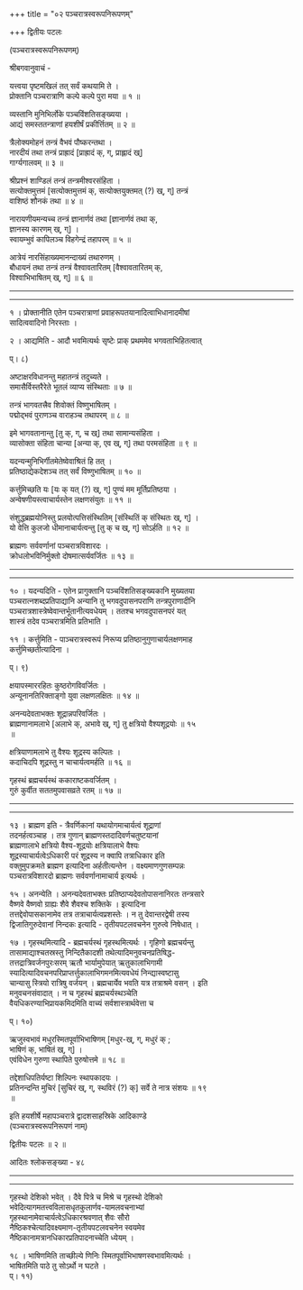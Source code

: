 +++
title = "०२ पञ्चरात्रस्वरूपनिरूपणम्"

+++
द्वितीयः पटलः   
  
(पञ्चरात्रस्वरूपनिरूपणम्)  
  
श्रीबगवानुवाचं -   
  
यत्त्वया पृष्टमखिलं तत् सर्वं कथयामि ते ।  
प्रोक्तानि पञ्चरात्राणि कल्पे कल्पे पुरा मया ॥ १ ॥  
  
व्यस्तानि मुनिभिर्लोके पञ्चविंशतिसङ्ख्यया ।  
आद्यं समस्ततन्त्राणां हयशीर्षं प्रकीर्त्तितम् ॥ २ ॥  
  
त्रैलोक्यमोहनं तन्त्रं वैभवं पौष्करन्तथा ।  
नारदीयं तथा तन्त्रं प्राह्रादं [प्राह्रादं क्, ग्, प्राह्लादं ख्]   
गार्ग्यगालवम् ॥ ३ ॥  
  
श्रीप्रश्नं शाण्डिलं तन्त्रं तन्त्रमीश्वरसंहिता ।  
सत्योक्तमुत्तमं [सत्योक्तमुत्तमं क्, सत्योक्तयुक्तमत् (?) ख्, ग्] तन्त्रं   
वाशिष्ठं शौनकं तथा ॥ ४ ॥  
  
नारायणीयमन्यच्च तन्त्रं ज्ञानार्णवं तथा [ज्ञानार्णवं तथा क्,   
ज्ञानस्य कारणम् ख्, ग्] ।  
स्वायम्भुवं कापिलञ्च विहगेन्द्रं तहापरम् ॥ ५ ॥  
  
आत्रेयं नारसिंहाख्यमानन्दाख्यं तथारुणम् ।  
बौधायनं तथा तन्त्रं तन्त्रं वैश्वावतारितम् [वैश्वावतारितम् क्,   
विश्वाभिभाषितम् ख्, ग्] ॥ ६ ॥  
_____  
_____  
१ । प्रोक्तानीति एतेन पञ्चरात्राणां प्रवाहरूपतयानादित्वाभिधानादमीषां   
सादित्ववादिनो निरस्ताः ।  
  
२ । आद्यमिति - आदौ भवमित्यर्थः सृष्टेः प्राक् प्रथममेव भगवताभिहितत्वात्   
  
प्। ८)  
  
अष्टाक्षरविधानन्तु महातन्त्रं तदुच्यते ।  
समासैर्विस्तरैरेते भूतलं व्याप्य संस्थिताः ॥ ७ ॥  
  
तन्त्रं भागवतत्त्रैव शिवोक्तं विष्णुभाषितम् ।  
पद्मोद्भवं पुराणञ्च वाराहञ्च तथापरम् ॥ ८ ॥  
  
इमे भागवतानान्तु [तु क्, ग्, च ख्] तथा सामान्यसंहिता ।  
व्यासोक्ता संहिता चान्या [अन्या क्, एव ख्, ग्] तथा परमसंहिता ॥ ९ ॥  
  
यदन्यन्मुनिभिर्गीतमेतेष्वेवाश्रितं हि तत् ।  
प्रतिष्ठाद्येकदेशञ्च तत् सर्वं विष्णुभाषितम् ॥ १० ॥  
  
कर्त्तुमिच्छति यः [यः क् यत् (?) ख्, ग्] पुण्यं मम मूर्तिप्रतिष्ठया ।  
अन्वेषणीयस्त्वाचार्यस्तेन लक्षणसंयुतः ॥ ११ ॥  
  
संशुद्धब्रह्मयोनिस्तु प्रलयोत्पत्तिसंस्थितिम् [संस्थितिं क् संस्थितः ख्, ग्] ।  
यो वेत्ति कुलजो धीमानाचार्यत्वन्तु [तु क् च ख्, ग्] सोऽर्हति ॥ १२ ॥  
  
ब्राह्मणः सर्ववर्णानां पञ्चरात्रविशारदः ।  
क्रोधलोभविनिर्मुक्तो दोषमात्सर्यवर्जितः ॥ १३ ॥  
_____  
_____  
१० । यदन्यदिति - एतेन प्रागुक्तानि पञ्चविंशतिसङ्ख्यकानि मुख्यतया   
पञ्चरात्नशब्दप्रतिपाद्यानि अन्यानि तु भगवदुपासनपराणि तन्त्रपुराणादीनि   
पञ्चरात्रशास्त्रेष्वेवान्तर्भूतानीत्यवधेयम् । ततश्च भगवदुपासनपरं यत्   
शास्त्रं तदेव पञ्चरात्रमिति प्रतिभाति ।  
  
११ । कर्त्तुमिति - पाञ्चरात्रस्वरूपं निरूप्य प्रतिष्ठानुगुणाचार्यलक्षणमाह   
कर्त्तुमिच्छतीत्यादिना ।  
  
प्। ९)  
  
क्षयापस्माररहितः कुष्ठरोगविवर्जितः ।  
अन्यूनानतिरिक्ताङ्गो युवा लक्षणलक्षितः ॥ १४ ॥  
  
अनन्यदेवताभक्तः शूद्रान्नपरिवर्जितः ।  
ब्राह्मणानामलाभे [अलाभे क्, अभावे ख्, ग्] तु क्षत्रियो वैश्यशूद्रयोः ॥ १५   
॥  
  
क्षत्रियाणामलाभे तु वैश्यः शूद्रस्य कल्पितः ।  
कदाचिदपि शूद्रस्तु न चाचार्यत्वमर्हति ॥ १६ ॥  
  
गृहस्थं ब्रह्मचर्यस्थं ककाराष्टकवर्जितम् ।  
गुरुं कुर्वीत सततमुपवासव्रते रतम् ॥ १७ ॥  
_____  
_____  
१३ । ब्राह्मण इति - त्रैवर्णिकानां यथायोगमाचार्यत्वं शूद्राणां   
तदनर्हत्वञ्चाह । तत्र गुणान् ब्राह्मणस्तदादिवर्णचतुष्टयानां   
ब्राह्मणालाभे क्षत्रियो वैश्य-शूद्रयोः क्षत्रियालाभे वैश्यः   
शूद्रस्याचार्यत्वेऽधिकारी परं शूद्रस्य न क्वापि तत्राधिकार इति   
वक्तुमुपक्रमते ब्राह्मण इत्यादिना अर्हतीत्यन्तेन । वक्ष्यमाणगुणसम्पन्नः   
पञ्चरात्रविशारदो ब्राह्मणः सर्ववर्णानामाचार्य इत्यर्थः ।  
  
१५ । अनन्येति । अनन्यदेवताभक्तः प्रतिष्ठाप्यदेवतोपासनानिरतः तन्त्रसारे   
वैष्णवे वैष्णवो ग्राह्यः शैवे शैवश्च शक्तिके । इत्यादिना   
तत्तद्देवोपासकानामेव तत्र तत्राचार्यत्वप्रशस्तेः । न तु देवान्तरद्वेषी तस्य   
द्विजातिगुरुदेवानां निन्दकः इत्यादि - तृतीयपटलवचनेन गुरुत्वे निषेधात् ।  
  
१७ । गृहस्थमित्यादि - ब्रह्मचर्यस्थं गृहस्थमित्यर्थः । गृहिणो ब्रह्मचर्यन्तु   
तासामाद्याश्चतस्रस्तु निन्दितैकादशी तथेत्यादिमनुवचनप्रतिषिद्ध-  
तत्तद्रात्रिवर्जनपुरःसरम् ऋतौ भार्यामुपेयात् ऋतुकालाभिगामी   
स्यादित्यादिवचनपरिप्राप्तर्त्तुकालाभिगमनमित्यवधेयं निन्द्यास्वष्टासु   
चान्यासु स्त्रियो रात्रिषु वर्जयन् । ब्रह्मचार्येव भवति यत्र तत्राश्रमे वसन् । इति   
मनुवचनसंवादात् । न च गृहस्थं ब्रह्मचर्यस्थञ्चेति   
वैयधिकरण्याभिप्रायकमिदमिति वाच्यं सर्वशास्त्रार्थवेत्ता च   
  
प्। १०)  
  
ऋजुस्वभावं मधुरस्मितपूर्वाभिभाषिणम् [मधुर-ख्, ग्, मधुरं क् ;   
भाषिणं क्, भाषितं ख्, ग्] ।  
एवंविधेन गुरुणा स्थापिते पुरुषोत्तमे ॥ १८ ॥  
  
तद्देशाधिपतिर्यष्टा शिल्पिनः स्थापकादयः ।  
प्रतिनन्दन्ति मुचिरं [सुचिरं ख्, ग्, स्थविरं (?) क्] सर्वे ते नात्र संशयः ॥ १९   
॥  
  
इति हयशीर्षे महापञ्चरात्रे द्वादशसाहस्रिके आदिकाण्डे   
(पञ्चरात्रस्वरूपनिरूपणं नाम्)   
  
द्वितीयः पटलः ॥ २ ॥  
  
आदितः श्लोकसङ्ख्या - ४८  
_____  
_____  
गृहस्थो देशिको भवेत् । दैवे पित्रे च मिश्रे च गृहस्थो देशिको   
भवेदित्यागमतत्त्वविलासधृतकुलार्णव-यामलवचनाभ्यां   
गृहस्थानामेवाचार्यत्वेऽधिकारश्रवणात् शैवः सौरो   
नैष्ठिकश्चेत्यादिवक्ष्यमाण-तृतीयपटलवचनेन स्वयमेव   
नैष्ठिकानामत्रानधिकारप्रतिपादनाच्चेति ध्येयम् ।   
  
१८ । भाषिणमिति ताच्छील्ये णिनिः स्मितपूर्वाभिभाषणस्वभावमित्यर्थः ।   
भाषितमिति पाठे तु सोऽर्थो न घटते ।  
प्। ११)  
  
